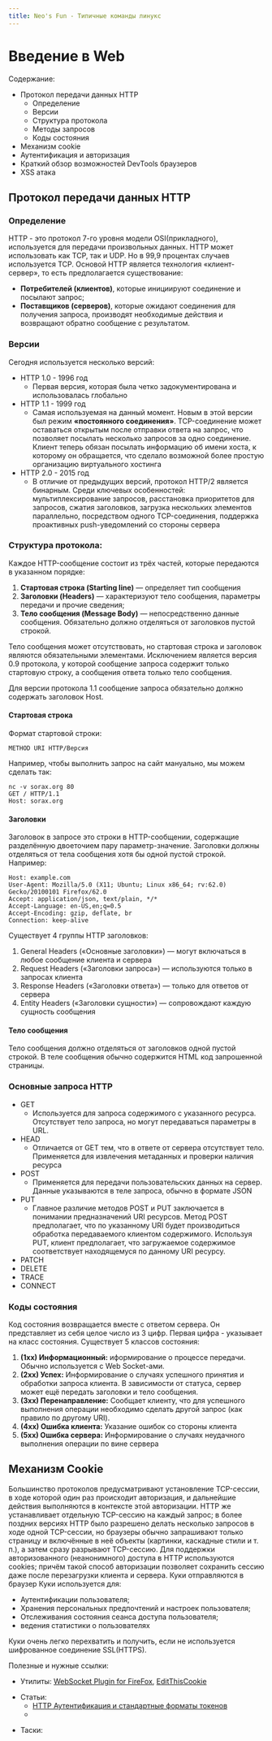 ```yaml
---
title: Neo's Fun - Типичные команды линукс
---
```

# Введение в Web
Содержание:
- Протокол передачи данных HTTP
    - Определение
    - Версии
    - Структура протокола
    - Методы запросов
    - Коды состояния
- Механизм cookie
- Аутентификация и авторизация
- Краткий обзор возможностей DevTools браузеров
- XSS атака

## Протокол передачи данных HTTP
### <b>Определение</b>
HTTP - это протокол 7-го уровня модели OSI(прикладного), используется для передачи произвольных данных.
HTTP может использовать как TCP, так и UDP. Но в 99,9 процентах случаев используется TCP.
Основой HTTP является технология «клиент-сервер», то есть предполагается существование:

- <b>Потребителей (клиентов)</b>, которые инициируют соединение и посылают запрос;
- <b>Поставщиков (серверов)</b>, которые ожидают соединения для получения запроса, производят необходимые действия и возвращают обратно сообщение с результатом.

### <b>Версии</b>
Сегодня используется несколько версий: 
- HTTP 1.0 - 1996 год
    - Первая версия, которая была четко задокументирована и использовалась глобально
- HTTP 1.1 - 1999 год
    - Самая используемая на данный момент. Новым в этой версии был режим <b>«постоянного соединения»</b>. TCP-соединение может оставаться открытым после отправки ответа на запрос, что позволяет посылать несколько запросов за одно соединение. Клиент теперь обязан посылать информацию об имени хоста, к которому он обращается, что сделало возможной более простую организацию виртуального хостинга
- HTTP 2.0 - 2015 год
    - В отличие от предыдущих версий, протокол HTTP/2 является бинарным. Среди ключевых особенностей: мультиплексирование запросов, расстановка приоритетов для запросов, сжатия заголовков, загрузка нескольких элементов параллельно, посредством одного TCP-соединения, поддержка проактивных push-уведомлений со стороны сервера

### <b>Структура протокола:</b>
Каждое HTTP-сообщение состоит из трёх частей, которые передаются в указанном порядке:

1. <b>Стартовая строка (Starting line)</b> — определяет тип сообщения
2. <b>Заголовки (Headers)</b> — характеризуют тело сообщения, параметры передачи и прочие сведения;
3. <b>Тело сообщения (Message Body)</b> — непосредственно данные сообщения. Обязательно должно отделяться от заголовков пустой строкой.

Тело сообщения может отсутствовать, но стартовая строка и заголовок являются обязательными элементами. Исключением является версия 0.9 протокола, у которой сообщение запроса содержит только стартовую строку, а сообщения ответа только тело сообщения.

Для версии протокола 1.1 сообщение запроса обязательно должно содержать заголовок Host.
#### Стартовая строка
Формат стартовой строки:
```
METHOD URI HTTP/Версия
```
Например, чтобы выполнить запрос на сайт мануально, мы можем сделать так:
```Shell
nc -v sorax.org 80
GET / HTTP/1.1
Host: sorax.org
```
#### Заголовки
Заголовок в запросе это строки в HTTP-сообщении, содержащие разделённую двоеточием пару параметр-значение.
Заголовки должны отделяться от тела сообщения хотя бы одной пустой строкой.
Например:
```
Host: example.com
User-Agent: Mozilla/5.0 (X11; Ubuntu; Linux x86_64; rv:62.0) Gecko/20100101 Firefox/62.0
Accept: application/json, text/plain, */*
Accept-Language: en-US,en;q=0.5
Accept-Encoding: gzip, deflate, br
Connection: keep-alive
```
Существует 4 группы HTTP заголовков:

1. General Headers («Основные заголовки») — могут включаться в любое сообщение клиента и сервера
2. Request Headers («Заголовки запроса») — используются только в запросах клиента
3. Response Headers («Заголовки ответа») — только для ответов от сервера
4. Entity Headers («Заголовки сущности») — сопровождают каждую сущность сообщения

#### Тело сообщения
Тело сообщения должно отделяться от заголовков одной пустой строкой. В теле сообщения обычно содержится HTML код запрошенной страницы.

### Основные запроса HTTP
- GET
    - Используется для запроса содержимого с указанного ресурса. Отсутствует тело запроса, но могут передаваться параметры в URL.
- HEAD
    - Отличается от GET тем, что в ответе от сервера отсутствует тело. Применяется для извлечения метаданных и проверки наличия ресурса
- POST
    - Применяется для передачи пользовательских данных на сервер. Данные указываются в теле запроса, обычно в формате JSON
- PUT
    - Главное различие методов POST и PUT заключается в понимании предназначений URI ресурсов. Метод POST предполагает, что по указанному URI будет производиться обработка передаваемого клиентом содержимого. Используя PUT, клиент предполагает, что загружаемое содержимое соответствует находящемуся по данному URI ресурсу.
- PATCH
- DELETE
- TRACE
- CONNECT

### Коды состояния
Код состояния возвращается вместе с ответом сервера. Он представляет из себя целое число из 3 цифр. Первая цифра - указывает на класс состояния.
Существует 5 классов состояния:

1. <b>(1хх) Информационный:</b> иформирование о процессе передачи. Обычно используется с Web Socket-ами.
2. <b>(2хх) Успех:</b> Информирование о случаях успешного принятия и обработки запроса клиента. В зависимости от статуса, сервер может ещё передать заголовки и тело сообщения.
3. <b>(3хх) Перенаправление:</b> Сообщает клиенту, что для успешного выполнения операции необходимо сделать другой запрос (как правило по другому URI).
4. <b>(4хх) Ошибка клиента:</b> Указание ошибок со стороны клиента
5. <b>(5хх) Ошибка сервера:</b> Информирование о случаях неудачного выполнения операции по вине сервера

## Механизм Cookie
Большинство протоколов предусматривают установление TCP-сессии, в ходе которой один раз происходит авторизация, и дальнейшие действия выполняются в контексте этой авторизации. HTTP же устанавливает отдельную TCP-сессию на каждый запрос; в более поздних версиях HTTP было разрешено делать несколько запросов в ходе одной TCP-сессии, но браузеры обычно запрашивают только страницу и включённые в неё объекты (картинки, каскадные стили и т. п.), а затем сразу разрывают TCP-сессию. Для поддержки авторизованного (неанонимного) доступа в HTTP используются cookies; причём такой способ авторизации позволяет сохранить сессию даже после перезагрузки клиента и сервера.
Куки отправляются в браузер 
Куки используется для:

- Аутентификации пользователя;
- Хранения персональных предпочтений и настроек пользователя;
- Отслеживания состояния сеанса доступа пользователя;
- ведения статистики о пользователях

Куки очень легко перехватить и получить, если не используется шифрованное соединение SSL(HTTPS).

Полезные и нужные ссылки:
* Утилиты: [WebSocket Plugin for FireFox](https://addons.mozilla.org/en-US/firefox/addon/browser-websocket-client/), [EditThisCookie](https://chrome.google.com/webstore/detail/editthiscookie/fngmhnnpilhplaeedifhccceomclgfbg)
- Статьи: 
    - [HTTP Аутентификация и стандартные форматы токенов](https://habr.com/company/dataart/blog/262817/)
    - []()
* Таски:
    []()